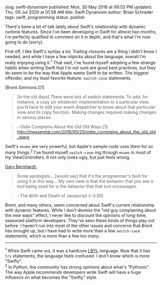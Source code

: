 slug: swift-dynamism
published: Mon, 30 May 2016 at 08:53 PM
updated: Thu, 09 Jul 2020 at 01:58 AM
title: Swift Dynamism
author: Brian Schrader
tags: swift, programming
status: publish

There's been a lot of talk lately about Swift's relationship with dynamic runtime features. Since I've been developing in Swift for almost two months, I'm perfectly qualified to comment on it in depth, and that's what I'm now going to do (sorry).

First off, I like Swift's syntax a lot. Trailing closures are a thing
I didn't know I needed, and while I have a few nitpicks about the language,
overall I'm really enjoying using it.<sup>1</sup> That said, I've found myself
adopting a few strange habits when writing Swift that I'm not sure are good best
practices, but they do seem to be the way that Apple wants Swift to be written. The biggest offender, and my least favorite feature: `switch-case` statements.


[Brent Simmons:][1]
> [In the old days] There were lots of switch statements. To add, for instance, a copy (or
> whatever) implementation to a particular view, you’d have to edit your event
> dispatcher to know about that particular view and its copy function. Making
> changes required making changes in various places. 

> \- Oldie Complains About the Old Old Ways
[1]: http://inessential.com/2016/05/25/oldie_complains_about_the_old_old_ways

Swift's `enums` are very powerful, but Apple's sample code uses them for so many things.<sup>2</sup> I've found myself `switch-case`-ing through `enums` in most of my ViewControllers. It not only looks ugly, but just feels wrong. 

[Gary Bernhardt:][2]
> Some apologists... [would say] that
> it's the programmer's fault for using it in this way... My own view is that 
> the behavior that you see a tool being used for is the behavior that that 
> tool encourages.

> \- The Birth and Death of Javascript (~3:30) 

[2]: https://www.destroyallsoftware.com/talks/the-birth-and-death-of-javascript

Brent, and many others, seem concerned about Swift's current relationship with
dynamic features. While I don't dismiss the "old guy complaining about the
new ways" effect, I never like to discount the opinions of long-time, seasoned platform developers. They've seen these kinds of things play out before. I haven't run into most of the other issues and concerns that Brent has brought up, but I have had to write more than a few `switch-case` statements, which is more than a few too many. 


-------

<div class="footnote">
<sup>1</sup> When Swift came out, it was a hardcore <a href="http://www.oranlooney.com/lbyl-vs-eafp/">LBYL</a> language. Now that it has <code>try</code> statements, the language feels confused. I don't know which is more "Swifty".
<br />
<sup>2</sup> In Python, the community has strong opinions about what's "Pythonic". The way Apple recommends developers write Swift will have a huge influence on what becomes the "Swifty" style.
 
